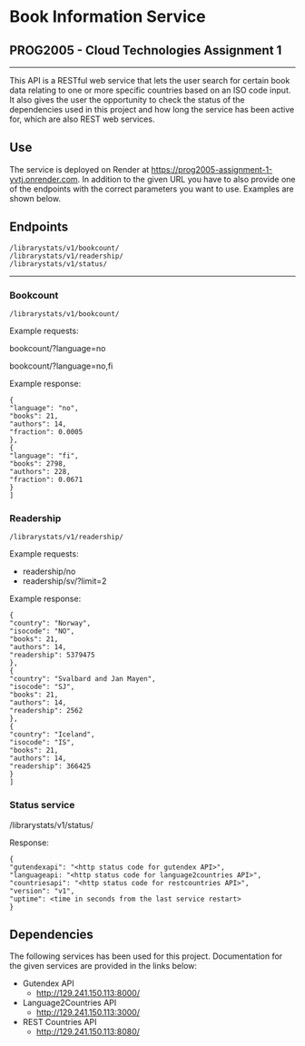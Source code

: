 # Book Information Service

## PROG2005 - Cloud Technologies Assignment 1
___
This API is a RESTful web service that lets the user search for certain 
book data relating to one or more specific countries based on an ISO code 
input. It also gives the user the opportunity to check the status of the 
dependencies used in this project and how long the service has been active for, 
which are also REST web services. 

## Use
The service is deployed on Render at https://prog2005-assignment-1-yvtj.onrender.com.
In addition to the given URL you have to also provide one of the endpoints with the correct
parameters you want to use. Examples are shown below. 
## Endpoints
```
/librarystats/v1/bookcount/
/librarystats/v1/readership/
/librarystats/v1/status/

```
___
### Bookcount
```/librarystats/v1/bookcount/```

Example requests:

bookcount/?language=no

bookcount/?language=no,fi

Example response:


```[
{
"language": "no",
"books": 21,
"authors": 14,
"fraction": 0.0005
},
{
"language": "fi",
"books": 2798,
"authors": 228,
"fraction": 0.0671
}
]
```

### Readership
```/librarystats/v1/readership/```

Example requests:
- readership/no
- readership/sv/?limit=2

Example response:
```[
{
"country": "Norway",
"isocode": "NO",
"books": 21,
"authors": 14,
"readership": 5379475
},
{
"country": "Svalbard and Jan Mayen",
"isocode": "SJ",
"books": 21,
"authors": 14,
"readership": 2562
},
{
"country": "Iceland",
"isocode": "IS",
"books": 21,
"authors": 14,
"readership": 366425
}
]
```

### Status service
/librarystats/v1/status/

Response:
```
{
"gutendexapi": "<http status code for gutendex API>",
"languageapi: "<http status code for language2countries API>", 
"countriesapi": "<http status code for restcountries API>",
"version": "v1",
"uptime": <time in seconds from the last service restart>
}

```

## Dependencies
The following services has been used for this project. Documentation for
the given services are provided in the links below:
- Gutendex API
  - http://129.241.150.113:8000/
- Language2Countries API
  - http://129.241.150.113:3000/
- REST Countries API
  - http://129.241.150.113:8080/

